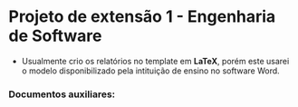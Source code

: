# Projeto de extensão 1 - Engenharia de Software
* Usualmente crio os relatórios no template em __LaTeX__, porém este usarei o modelo disponibilizado pela intituição de ensino no software Word.

### Documentos auxiliares:
